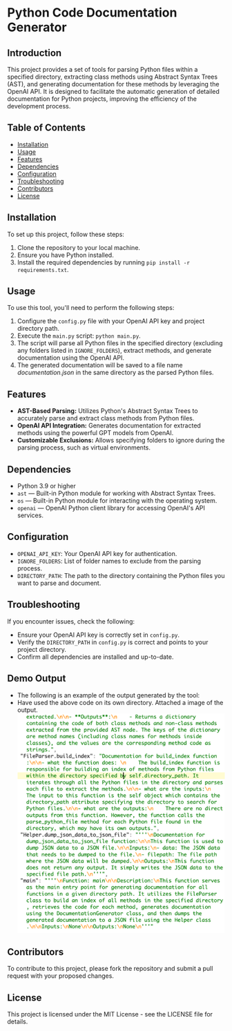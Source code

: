 # Python Code Documentation Generator

## Introduction
This project provides a set of tools for parsing Python files within a specified directory, extracting class methods using Abstract Syntax Trees (AST), and generating documentation for these methods by leveraging the OpenAI API. It is designed to facilitate the automatic generation of detailed documentation for Python projects, improving the efficiency of the development process.

## Table of Contents
- [Installation](#installation)
- [Usage](#usage)
- [Features](#features)
- [Dependencies](#dependencies)
- [Configuration](#configuration)
- [Troubleshooting](#troubleshooting)
- [Contributors](#contributors)
- [License](#license)

## Installation
To set up this project, follow these steps:

1. Clone the repository to your local machine.
2. Ensure you have Python installed.
3. Install the required dependencies by running `pip install -r requirements.txt`.

## Usage
To use this tool, you'll need to perform the following steps:

1. Configure the `config.py` file with your OpenAI API key and project directory path.
2. Execute the `main.py` script: `python main.py`.
3. The script will parse all Python files in the specified directory (excluding any folders listed in `IGNORE_FOLDERS`), extract methods, and generate documentation using the OpenAI API.
4. The generated documentation will be saved to a file name *documentation.json* in the same directory as the parsed Python files.

## Features
- **AST-Based Parsing:** Utilizes Python's Abstract Syntax Trees to accurately parse and extract class methods from Python files.
- **OpenAI API Integration:** Generates documentation for extracted methods using the powerful GPT models from OpenAI.
- **Customizable Exclusions:** Allows specifying folders to ignore during the parsing process, such as virtual environments.

## Dependencies
- Python 3.9 or higher
- `ast` — Built-in Python module for working with Abstract Syntax Trees.
- `os` — Built-in Python module for interacting with the operating system.
- `openai` — OpenAI Python client library for accessing OpenAI's API services.

## Configuration
- `OPENAI_API_KEY`: Your OpenAI API key for authentication.
- `IGNORE_FOLDERS`: List of folder names to exclude from the parsing process.
- `DIRECTORY_PATH`: The path to the directory containing the Python files you want to parse and document.



## Troubleshooting
If you encounter issues, check the following:
- Ensure your OpenAI API key is correctly set in `config.py`.
- Verify the `DIRECTORY_PATH` in `config.py` is correct and points to your project directory.
- Confirm all dependencies are installed and up-to-date.


## Demo Output
- The following is an example of the output generated by the tool:
- Have used the above code on its own directory. Attached a image of the output.
![Demo Image](/demo.png "Demo Output")



## Contributors
To contribute to this project, please fork the repository and submit a pull request with your proposed changes.

## License
This project is licensed under the MIT License - see the LICENSE file for details.
